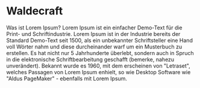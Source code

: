 # Waldecraft

Was ist Lorem Ipsum?
Lorem Ipsum ist ein einfacher Demo-Text für die Print- und Schriftindustrie. Lorem Ipsum ist in der Industrie bereits der Standard Demo-Text seit 1500, als ein unbekannter Schriftsteller eine Hand voll Wörter nahm und diese durcheinander warf um ein Musterbuch zu erstellen. Es hat nicht nur 5 Jahrhunderte überlebt, sondern auch in Spruch in die elektronische Schriftbearbeitung geschafft (bemerke, nahezu unverändert). Bekannt wurde es 1960, mit dem erscheinen von "Letraset", welches Passagen von Lorem Ipsum enhielt, so wie Desktop Software wie "Aldus PageMaker" - ebenfalls mit Lorem Ipsum.
